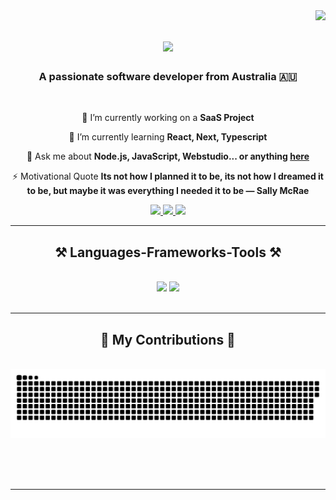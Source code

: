 <img align="right" src="https://visitor-badge.laobi.icu/badge?page_id=calumtreloar.calumtreloar" />

<h1 align="center">
    <img src="https://readme-typing-svg.herokuapp.com/?font=Righteous&size=35&center=true&vCenter=true&width=500&height=70&duration=4000&lines=Hi+There!+👋;+I'm+Calum+Treloar!;" />
</h1>

<h3 align="center">A passionate software developer from Australia 🇦🇺</h3>

<br/>

<div align="center">
 
 🔭 I’m currently working on a **SaaS Project**
 
 🌱 I’m currently learning **React, Next, Typescript**

💬 Ask me about **Node.js, JavaScript, Webstudio... or anything [here](https://github.com/salesp07/salesp07/issues)**

⚡ Motivational Quote **Its not how I planned it to be, its not how I dreamed it to be, but maybe it was everything I needed it to be — Sally McRae**

 </div>
 
<div align="center"> 
  <a href="mailto:calumtreloar2@gmail.com">
    <img src="https://img.shields.io/badge/Gmail-333333?style=for-the-badge&logo=gmail&logoColor=red" />
  </a>
  <a href="https://www.linkedin.com/in/calum-treloar/" target="_blank">
    <img src="https://img.shields.io/badge/LinkedIn-0077B5?style=for-the-badge&logo=linkedin&logoColor=white" target="_blank" />
  </a>
  <a href="https://github.com/calumtreloar" target="_blank">
     <img src="https://img.shields.io/badge/Portfolio-FF5722?style=for-the-badge&logo=todoist&logoColor=white" target="_blank" /> <!-- sqlite, safari, google-chrome are other good icon options -->
  </a>
</div>

 <hr/>
 
<h2 align="center">⚒️ Languages-Frameworks-Tools ⚒️</h2>
<br/>
<div align="center">
    <img src="https://skillicons.dev/icons?i=react,bootstrap,html,css,vscode,github,figma,tailwind" />
    <img src="https://skillicons.dev/icons?i=nodejs,javascript,express,supabase,mongodb,nextjs" /><br>
</div>

<br/>
<hr/>

<div align="center">
  <h2>🐍 My Contributions 🐍</h2>
  <br>
  <img alt="snake eating my contributions" src="https://raw.githubusercontent.com/calumtreloar/calumtreloar/output/github-contribution-grid-snake.svg" />
  
  <br/><br/><br/>
</div>

<hr/>
<br/><br/>


